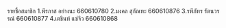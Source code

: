 รายชื่อสมาชิก
1.พีรภาส อย่างนะ 660610780
2.มงคล สุกัณทะ 660610876
3.รพีภัทร รัตนวรรณ์ 660610877
4.เตชินท์ แซ่จิว 660610868

